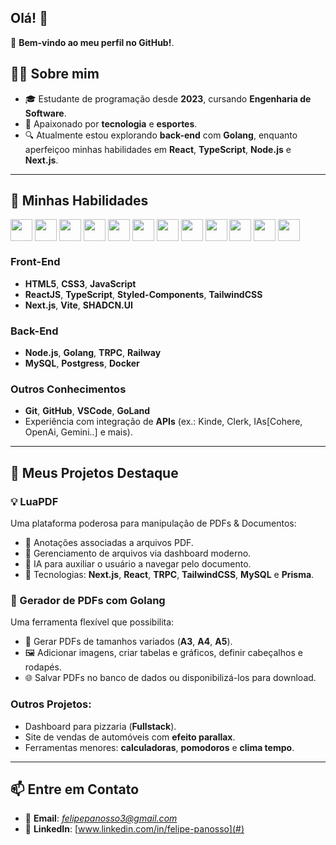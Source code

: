 ## Olá! 👋

🔗 **Bem-vindo ao meu perfil no GitHub!**.  

## 🧑‍💻 Sobre mim  
- 🎓 Estudante de programação desde **2023**, cursando **Engenharia de Software**.  
- 💼 Apaixonado por **tecnologia** e **esportes**.  
- 🔍 Atualmente estou explorando **back-end** com **Golang**, enquanto aperfeiçoo minhas habilidades em **React**, **TypeScript**, **Node.js** e **Next.js**.  
---

## 🚀 Minhas Habilidades
<div>
  <img align="center" height="35" src="https://cdn.jsdelivr.net/gh/devicons/devicon@latest/icons/react/react-original.svg" />
  <img align="center" height="35" src="https://cdn.jsdelivr.net/gh/devicons/devicon@latest/icons/javascript/javascript-original.svg" />
  <img align="center" height="35" src="https://cdn.jsdelivr.net/gh/devicons/devicon@latest/icons/typescript/typescript-original.svg" />
  <img align="center" height="35" src="https://cdn.jsdelivr.net/gh/devicons/devicon@latest/icons/tailwindcss/tailwindcss-original.svg" />
  <img align="center" height="35" src="https://cdn.jsdelivr.net/gh/devicons/devicon@latest/icons/nextjs/nextjs-original.svg" />
  <img align="center" height="35" src="https://cdn.jsdelivr.net/gh/devicons/devicon@latest/icons/go/go-original.svg" />
  <img align="center" height="35" src="https://cdn.jsdelivr.net/gh/devicons/devicon@latest/icons/docker/docker-original-wordmark.svg" />
  <img align="center" height="35" src="https://cdn.jsdelivr.net/gh/devicons/devicon@latest/icons/mysql/mysql-original.svg" />
  <img align="center" height="35" src="https://cdn.jsdelivr.net/gh/devicons/devicon@latest/icons/railway/railway-original.svg" />
  <img align="center" height="35" src="https://cdn.jsdelivr.net/gh/devicons/devicon@latest/icons/trpc/trpc-original.svg" />
  <img align="center" height="35" src="https://cdn.jsdelivr.net/gh/devicons/devicon@latest/icons/postgresql/postgresql-original.svg" />
  <img align="center" height="35" src="https://cdn.jsdelivr.net/gh/devicons/devicon@latest/icons/postman/postman-original.svg" />
          
</div>

### **Front-End**  
- **HTML5**, **CSS3**, **JavaScript**  
- **ReactJS**, **TypeScript**, **Styled-Components**, **TailwindCSS**  
- **Next.js**, **Vite**, **SHADCN.UI**

### **Back-End**  
- **Node.js**, **Golang**, **TRPC**, **Railway**  
- **MySQL**, **Postgress**, **Docker**  

### **Outros Conhecimentos**  
- **Git**, **GitHub**, **VSCode**, **GoLand**  
- Experiência com integração de **APIs** (ex.: Kinde, Clerk, IAs[Cohere, OpenAi, Gemini..] e mais).  

---

## 📂 Meus Projetos Destaque  

### **💡 LuaPDF**  
Uma plataforma poderosa para manipulação de PDFs & Documentos:  
- 📝 Anotações associadas a arquivos PDF.  
- 📂 Gerenciamento de arquivos via dashboard moderno.
- 🤖 IA para auxiliar o usuário a navegar pelo documento.  
- 🚀 Tecnologias: **Next.js**, **React**, **TRPC**, **TailwindCSS**, **MySQL** e **Prisma**.  

### **📜 Gerador de PDFs com Golang**  
Uma ferramenta flexível que possibilita:  
- 📄 Gerar PDFs de tamanhos variados (**A3**, **A4**, **A5**).  
- 🖼️ Adicionar imagens, criar tabelas e gráficos, definir cabeçalhos e rodapés.  
- 🌐 Salvar PDFs no banco de dados ou disponibilizá-los para download.  

### Outros Projetos:  
- Dashboard para pizzaria (**Fullstack**).  
- Site de vendas de automóveis com **efeito parallax**.  
- Ferramentas menores: **calculadoras**, **pomodoros** e **clima tempo**.  

---

## 📫 Entre em Contato  
- 💌 **Email**: *felipepanosso3@gmail.com*  
- 💼 **LinkedIn**: [www.linkedin.com/in/felipe-panosso](#)  
